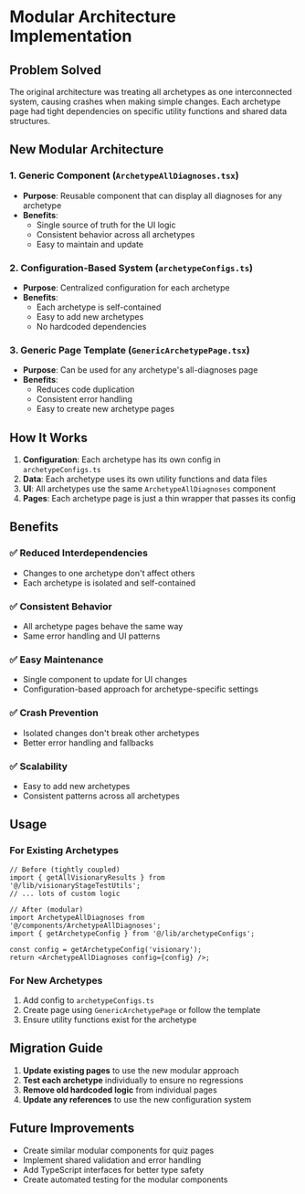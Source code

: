 # Modular Architecture Implementation

## Problem Solved

The original architecture was treating all archetypes as one interconnected system, causing crashes when making simple changes. Each archetype page had tight dependencies on specific utility functions and shared data structures.

## New Modular Architecture

### 1. Generic Component (`ArchetypeAllDiagnoses.tsx`)
- **Purpose**: Reusable component that can display all diagnoses for any archetype
- **Benefits**: 
  - Single source of truth for the UI logic
  - Consistent behavior across all archetypes
  - Easy to maintain and update

### 2. Configuration-Based System (`archetypeConfigs.ts`)
- **Purpose**: Centralized configuration for each archetype
- **Benefits**:
  - Each archetype is self-contained
  - Easy to add new archetypes
  - No hardcoded dependencies

### 3. Generic Page Template (`GenericArchetypePage.tsx`)
- **Purpose**: Can be used for any archetype's all-diagnoses page
- **Benefits**:
  - Reduces code duplication
  - Consistent error handling
  - Easy to create new archetype pages

## How It Works

1. **Configuration**: Each archetype has its own config in `archetypeConfigs.ts`
2. **Data**: Each archetype uses its own utility functions and data files
3. **UI**: All archetypes use the same `ArchetypeAllDiagnoses` component
4. **Pages**: Each archetype page is just a thin wrapper that passes its config

## Benefits

### ✅ Reduced Interdependencies
- Changes to one archetype don't affect others
- Each archetype is isolated and self-contained

### ✅ Consistent Behavior
- All archetype pages behave the same way
- Same error handling and UI patterns

### ✅ Easy Maintenance
- Single component to update for UI changes
- Configuration-based approach for archetype-specific settings

### ✅ Crash Prevention
- Isolated changes don't break other archetypes
- Better error handling and fallbacks

### ✅ Scalability
- Easy to add new archetypes
- Consistent patterns across all archetypes

## Usage

### For Existing Archetypes
```tsx
// Before (tightly coupled)
import { getAllVisionaryResults } from '@/lib/visionaryStageTestUtils';
// ... lots of custom logic

// After (modular)
import ArchetypeAllDiagnoses from '@/components/ArchetypeAllDiagnoses';
import { getArchetypeConfig } from '@/lib/archetypeConfigs';

const config = getArchetypeConfig('visionary');
return <ArchetypeAllDiagnoses config={config} />;
```

### For New Archetypes
1. Add config to `archetypeConfigs.ts`
2. Create page using `GenericArchetypePage` or follow the template
3. Ensure utility functions exist for the archetype

## Migration Guide

1. **Update existing pages** to use the new modular approach
2. **Test each archetype** individually to ensure no regressions
3. **Remove old hardcoded logic** from individual pages
4. **Update any references** to use the new configuration system

## Future Improvements

- Create similar modular components for quiz pages
- Implement shared validation and error handling
- Add TypeScript interfaces for better type safety
- Create automated testing for the modular components 